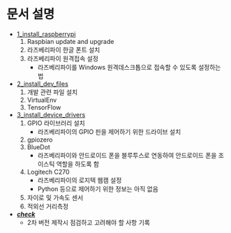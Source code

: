 # 문서 설명
  * [1_install_raspberrypi](1_install_raspberrypi.md)
    1. Raspbian update and upgrade
    2. 라즈베리파이 한글 폰트 설치
    3. 라즈베리파이 원격접속 설정
       * 라즈베리파이를 Windows 원격데스크톱으로 접속할 수 있도록 설정하는 법
  * [2_install_dev_files](2_install_dev_files.md)
    1. 개발 관련 파일 설치
    2. VirtualEnv
    3. TensorFlow
  * [3_install_device_drivers](3_install_device_drivers.md)
    1. GPIO 라이브러리 설치
       * 라즈베리파이의 GPIO 핀을 제어하기 위한 드라이브 설치
    2. gpiozero
    3. BlueDot
       * 라즈베리파이와 안드로이드 폰을 블루투스로 연동하여 안드로이드 폰을 조이스틱 역할을 하도록 함
    4. Logitech C270
       * 라즈베리파이의 로지텍 웹캠 설정
       * Python 등으로 제어하기 위한 정보는 아직 없음
    5. 자이로 및 가속도 센서
    6. 적외선 거리측정
  * [<b><i>check</i></b>](check.md)
    * 2차 버전 제작시 점검하고 고려해야 할 사항 기록
